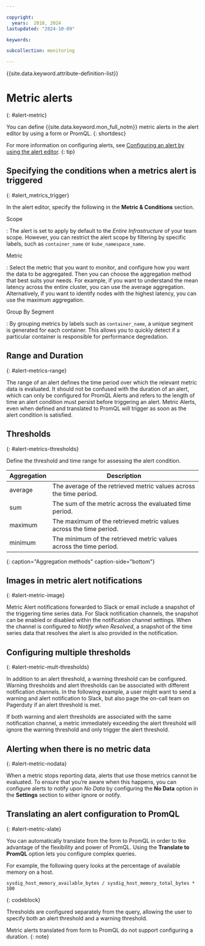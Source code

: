 ```yaml
---

copyright:
  years:  2018, 2024
lastupdated: "2024-10-09"

keywords:

subcollection: monitoring

---
```


{{site.data.keyword.attribute-definition-list}}

# Metric alerts
{: #alert-metric}

You can define {{site.data.keyword.mon_full_notm}} metric alerts in the alert editor by using a form or PromQL.
{: shortdesc}

For more information on configuring alerts, see [Configuring an alert by using the alert editor](/docs/monitoring?topic=monitoring-alert-config).
{: tip}

## Specifying the conditions when a metrics alert is triggered
{: #alert_metrics_trigger}

In the alert editor, specify the following in the **Metric & Conditions** section.

Scope

:   The alert is set to apply by default to the *Entire Infrastructure* of your team scope. However, you can restrict the alert scope by filtering by specific labels, such as `container_name` or `kube_namespace_name`.

Metric

:   Select the metric that you want to monitor, and configure how you want the data to be aggregated. Then you can choose the aggregation method that best suits your needs. For example, if you want to understand the mean latency across the entire cluster, you can use the average aggregation. Alternatively, if you want to identify nodes with the highest latency, you can use the maximum aggregation.

Group By Segment

:   By grouping metrics by labels such as `container_name`, a unique segment is generated for each container. This allows you to quickly detect if a particular container is responsible for performance degredation.

## Range and Duration
{: #alert-metrics-range}

The range of an alert defines the time period over which the relevant metric data is evaluated. It should not be confused with the duration of an alert, which can only be configured for PromQL Alerts and refers to the length of time an alert condition must persist before triggering an alert. Metric Alerts, even when defined and translated to PromQL will trigger as soon as the alert condition is satisfied.

## Thresholds
{: #alert-metrics-thresholds}

Define the threshold and time range for assessing the alert condition.

| Aggregation | Description | 
| -------------- | -------------- |
| average | The average of the retrieved metric values across the time period. |
| sum | The sum of the metric across the evaluated time period. |
| maximum | The maximum of the retrieved metric values across the time period. |
| minimum | The minimum of the retrieved metric values across the time period. |
{: caption="Aggregation methods" caption-side="bottom"}

## Images in metric alert notifications
{: #alert-metric-image}

Metric Alert notifications forwarded to Slack or email include a snapshot of the triggering time series data. For Slack notification channels, the snapshot can be enabled or disabled within the notification channel settings. When the channel is configured to *Notify when Resolved*, a snapshot of the time series data that resolves the alert is also provided in the notification.

## Configuring multiple thresholds
{: #alert-metric-mult-thresholds}

In addition to an alert threshold, a warning threshold can be configured. Warning thresholds and alert thresholds can be associated with different notification channels. In the following example, a user might want to send a warning and alert notification to Slack, but also page the on-call team on Pagerduty if an alert threshold is met.

If both warning and alert thresholds are associated with the same notification channel, a metric immediately exceeding the alert threshold will ignore the warning threshold and only trigger the alert threshold.

## Alerting when there is no metric data
{: #alert-metric-nodata}

When a metric stops reporting data, alerts that use those metrics cannot be evaluated. To ensure that you’re aware when this happens, you can configure alerts to notify upon *No Data* by configuring the **No Data** option in the **Settings** section to either ignore or notify.

## Translating an alert configuration to PromQL
{: #alert-metric-xlate}

You can automatically translate from the form to PromQL in order to tke advantage of the flexibility and power of PromQL. Using the **Translate to PromQL** option lets you configure complex queries.

For example, the following query looks at the percentage of available memory on a host.

```text
sysdig_host_memory_available_bytes / sysdig_host_memory_total_bytes * 100
```
{: codeblock}

Thresholds are configured separately from the query, allowing the user to specify both an alert threshold and a warning threshold.

Metric alerts translated from form to PromQL do not support configuring a duration.
{: note}
